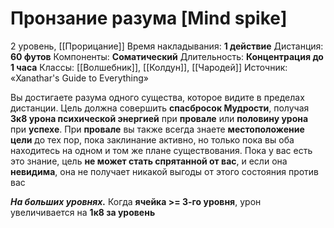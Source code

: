 # Пронзание разума [Mind spike]
2 уровень, [[Прорицание]]
Время накладывания: **1 действие**
Дистанция: **60 футов**
Компоненты: **Соматический**
Длительность: **Концентрация до 1 часа**
Классы: [[Волшебник]], [[Колдун]], [[Чародей]]
Источник: «Xanathar's Guide to Everything»

Вы достигаете разума одного существа, которое видите в пределах дистанции. Цель должна совершить **спасбросок Мудрости**, получая **3к8 урона психической энергией** при **провале** или **половину урона** при **успехе**. При **провале** вы также всегда знаете **местоположение цели** до тех пор, пока заклинание активно, но только пока вы оба находитесь на одном и том же плане существования. Пока у вас есть это знание, цель **не может стать спрятанной от вас**, и если она **невидима**, она не получает никакой выгоды от этого состояния против вас

**_На больших уровнях._** Когда **ячейка >= 3-го уровня**, урон увеличивается на **1к8 за уровень**